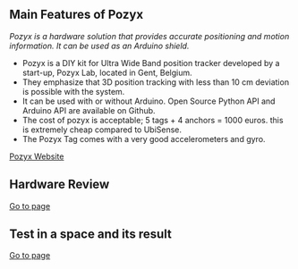 

## Main Features of Pozyx


*Pozyx is a hardware solution that provides accurate positioning and motion information. It can be used as an Arduino shield.*


- Pozyx is a DIY kit for Ultra Wide Band position tracker developed by a start-up, Pozyx Lab, located in Gent, Belgium. 
- They emphasize that 3D position tracking with less than 10 cm deviation is possible with the system.
- It can be used with or without Arduino. Open Source Python API and Arduino API are available on Github.
- The cost of pozyx is acceptable; 5 tags + 4 anchors = 1000 euros. this is extremely cheap compared to UbiSense.
- The Pozyx Tag comes with a very good accelerometers and gyro. 

[Pozyx Website](https://www.pozyx.io)


## Hardware Review
[Go to page](Hardware.md)

## Test in a space and its result
[Go to page](Test.md)

